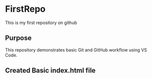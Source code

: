 # FirstRepo
This is my first repository on github
## Purpose
This repository demonstrates basic Git and GitHub workflow using VS Code.
## Created Basic index.html file